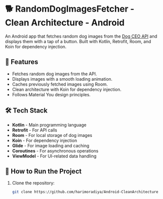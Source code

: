 # 🐕 RandomDogImagesFetcher - Clean Architecture - Android

An Android app that fetches random dog images from the [Dog CEO API](https://dog.ceo/dog-api/) and displays them with a tap of a button. Built with Kotlin, Retrofit, Room, and Koin for dependency injection.

## 🌟 Features
- Fetches random dog images from the API.
- Displays images with a smooth loading animation.
- Caches previously fetched images using Room.
- Clean architecture with Koin for dependency injection.
- Follows Material You design principles.

## 🛠️ Tech Stack
- **Kotlin** - Main programming language
- **Retrofit** - For API calls
- **Room** - For local storage of dog images
- **Koin** - For dependency injection
- **Glide** - For image loading and caching
- **Coroutines** - For asynchronous operations
- **ViewModel** - For UI-related data handling


## 🚀 How to Run the Project

1. Clone the repository:
   ```bash
   git clone https://github.com/harimoradiya/Android-CleanArchitecture-Module.git

   
